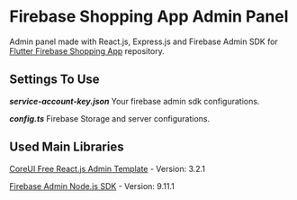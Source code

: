 # Firebase Shopping App Admin Panel
Admin panel made with React.js, Express.js and Firebase Admin SDK for 
[Flutter Firebase Shopping App](https://github.com/canersulusoglu/FlutterFirebaseShoppingApp) repository.

## Settings To Use

***service-account-key.json*** Your firebase admin sdk configurations.

***config.ts*** Firebase Storage and server configurations.


## Used Main Libraries

[CoreUI Free React.js Admin Template](https://coreui.io/react/) - Version: 3.2.1

[Firebase Admin Node.js SDK](https://www.npmjs.com/package/firebase-admin) - Version: 9.11.1
